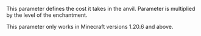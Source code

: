 This parameter defines the cost it takes in the anvil.
Parameter is multiplied by the level of the enchantment.

This parameter only works in Minecraft versions 1.20.6 and above.